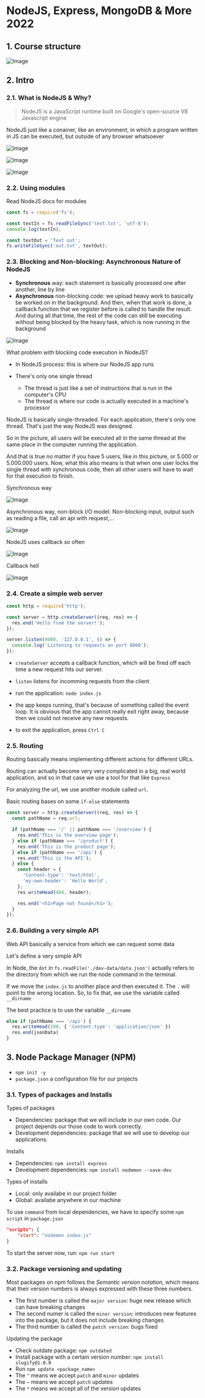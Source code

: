 # NodeJS, Express, MongoDB & More 2022

## 1. Course structure

![Image](assets/structure.png)

## 2. Intro

### 2.1. What is NodeJS & Why?

> NodeJS is a JavaScript runtime built on Google's open-source V8 Javascript engine

NodeJS just like a conainer, like an environment, in which a program written in JS
can be executed, but outside of any browser whatsoever

![Image](assets/nodejs.png)

![Image](assets/nodejs1.png)

![Image](assets/nodejs2.png)

### 2.2. Using modules

Read NodeJS docs for modules

```js
const fs = require('fs');

const textIn = fs.readFileSync('text.txt', 'utf-8');
console.log(textIn);

const textOut = 'Text out';
fs.writeFileSync('out.txt', textOut);
```

### 2.3. Blocking and Non-blocking: Asynchronous Nature of NodeJS

- **Synchronous** way: each statement is basically processed one after another, line by line
- **Asynchronous** non-blocking code: we upload heavy work to basically be worked on in the background. And then,
  when that work is done, a callback function that we register before is called to handle the result. And during all
  that time, the rest of the code can still be executing without being blocked by the heavy task, which is now running
  in the background

![Image](assets/async1.png)

What problem with blocking code execution in NodeJS?

- In NodeJS process: this is where our NodeJS app runs
- There's only one single thread

  - The thread is just like a set of instructions that is run in the computer's CPU
  - The thread is where our code is actually executed in a machine's processor

NodeJS is basically single-threaded. For each application, there's only one thread.
That's just the way NodeJS was designed.

So in the picture, all users will be executed all in the same thread at the same place in
the computer running the application.

And that is true no matter if you have 5 users, like in this picture, or 5.000 or 5.000.000 users.
Now, what this also means is that when one user locks the single thread with synchronous code, then all
other users will have to wait for that execution to finish.

Synchronous way

![Image](assets/async2.png)

Asynchronous way, non-block I/O model. Non-blocking input, output such as reading a file, call an api with request,...

![Image](assets/async3.png)

NodeJS uses callback so often

![Image](assets/async4.png)

Callback hell

![Image](assets/async5.png)

### 2.4. Create a simple web server

```js
const http = require('http');

const server = http.createServer((req, res) => {
  res.end('Hello from the server!');
});

server.listen(8000, '127.0.0.1', () => {
  console.log('Listening to requests on port 8000');
});
```

- `createServer` accepts a callback function, which will be fired off each time
  a new request hits our server.

- `listen` listens for incomming requests from the client

- run the application: `node index.js`

- the app keeps running, that's because of something called the event loop. It is
  obvious that the app cannot really exit right away, because then we could not
  receive any new requests.

- to exit the application, press `Ctrl C`

### 2.5. Routing

Routing basically means implementing different actions for different URLs.

Routing can actually become very very complicated in a big, real world application,
and so in that case we use a tool for that like `Express`

For analyzing the url, we use another module called `url`.

Basic routing bases on some `if-else` statements

```js
const server = http.createServer((req, res) => {
  const pathName = req.url;

  if (pathName === '/' || pathName === '/overview') {
    res.end('This is the overview page');
  } else if (pathName === '/product') {
    res.end('This is the product page');
  } else if (pathName === '/api') {
    res.end('This is the API');
  } else {
    const header = {
      'Content-type': 'text/html',
      'my-own-header': 'Hello World',
    };
    res.writeHead(404, header);

    res.end('<h1>Page not found</h1>');
  }
});
```

### 2.6. Building a very simple API

Web API basically a service from which we can request some data

Let's define a very simple API

In Node, the `dot` in `fs.readFile('./dev-data/data.json')` actually refers to the
directory from which we run the node command in the terminal.

If we move the `index.js` to another place and then executed it. The `.` will point
to the wrong location. So, to fix that, we use the variable called `__dirname`

The best practice is to use the variable `__dirname`

```js
else if (pathName === '/api') {
  res.writeHead(200, { 'Content-type': 'application/json' })
  res.end(jsonData)
}
```

## 3. Node Package Manager (NPM)

- `npm init -y`
- `package.json` a configuration file for our projects

### 3.1. Types of packages and Installs

Types of packages

- Dependencies: package that we will include in our own code. Our project depends our those code to work correctly.
- Development dependencies: package that we will use to develop our applications.

Installs

- Dependencies: `npm install express`
- Development dependencies: `npm install nodemon --save-dev`

Types of installs

- Local: only availabe in our project folder
- Global: availabe anywhere in our machine

To use `command` from local dependencies, we have to specify some `npm script` in `package.json`

```json
"scripts": {
    "start": "nodemon index.js"
}
```

To start the server now, run: `npm run start`

### 3.2. Package versioning and updating

Most packages on npm follows the _Semantic version notation_, which means that
their version numbers is always expressed with these three numbers.

- The first number is called the `major version`: huge new release which can have breaking changes
- The second numer is called the `minor version`: introduces new features into the package, but it does not include breaking changes
- The third number is called the `patch version`: bugs fixed

Updating the package

- Check outdate package: `npm outdated`
- Install package with a certain version number: `npm install slugify@1.0.0`
- Run `npm update <package_name>`
- The `^` means we accept `patch` and `minor` updates
- The `~` means we accept `patch` updates
- The `*` means we accept all of the version updates
